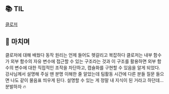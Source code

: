 <h2 id="📚-til">📚 TIL</h2>
<p><a href="https://velog.io/@yoon_ji/JavaScript%ED%81%B4%EB%A1%9C%EC%A0%80">클로저</a></p>
<h2 id="💬-마치며">💬 마치며</h2>
<p>클로저에 대해 배웠다 동작 원리는 언제 들어도 헷갈리고 복잡하다 클로저는 내부 함수가 외부 함수의 자유 변수에 접근할 수 있는 구조라는 것과 이 구조를 활용하면 외부 함수의 변수에 대한 직접적인 조작을 차단하고, 캡슐화를 구현할 수 있음을 알게 되었다. 강사님께서 설명해 주실 땐 분명 이해한 줄 알았는데 팀활동 시간에 다른 분들 질문 들으면 나도 같이 물음표 띄우게 된다. 설명할 수 있는 게 정말 내 지식이 된 거라고 하던데... 분발하자 🔥</p>